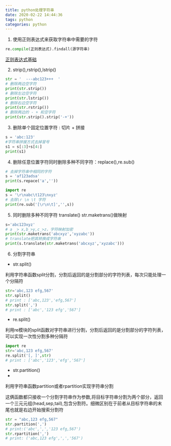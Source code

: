 ```yaml
---
title: python处理字符串
date: 2020-02-22 14:44:36
tags: python
categories: python 
---
```


1. 使用正则表达式来获取字符串中需要的字符

```python
re.compile(正则表达式).findall(源字符串)
```

[正则表达式基础](https://whh.plus/2020/02/19/%E6%AD%A3%E5%88%99%E8%A1%A8%E8%BE%BE%E5%BC%8F%E5%9F%BA%E7%A1%80/)
<!-- more -->
2. strip(),rstrip(),lstrip()

```python
str = '  ---abc123+++  '
# 删除两边空字符
print(str.strip())
# 删除左边空字符
print(str.lstrip())
# 删除右边空字符
print(str.rstrip())
# 删除两边的 - + 和空字符
print(str.strip().strip('-+'))
```

3. 删除单个固定位置字符 : 切片 + 拼接

```python
s = 'abc:123'
#字符串拼接方式去掉冒号
s1 = s[:3]+s[4:]
print(s1)
```

4. 删除任意位置字符同时删除多种不同字符：replace(),re.sub()

```python
# 去掉字符串中相同的字符
s = 'af123adsa'
print(s.repace('a',''))
```

```python
import re
s = '\r\nabc\t123\nxyz'
# 去除\r \n \t 字符
print(re.sub('[\r\n\t]','',s))
```

5. 同时删除多种不同字符 translate() str.maketrans()做映射

```python
s='abc123xyz'
# a _> x,b_>y,c_>z，字符映射加密
print(str.maketrans('abcxyz','xyzabc'))
# translate把其转换成字符串
print(s.translate(str.maketrans('abcxyz','xyzabc')))
```

6. 分割字符串

- str.split()

利用字符串函数split分割，分割后返回的是分割部分的字符列表，每次只能处理一个分隔符

```python
str='abc,123 efg,567'
str.split()
# print : ['abc,123','efg,567']
str.split(',')
# print : ['abc','123 efg','567']
```

- re.split()

利用re模块的split函数对字符串进行分割，分割后返回的是分割部分的字符列表，可以实现一次性分割多种分隔符

```python
import re
str='abc,123 efg,567'
re.split('[, ]',str)
# print : ['abc','123','efg','567']
```

- str.partition()
- 
利用字符串函数partition或者rpartition实现字符串分割

这俩函数都只接收一个分割字符串作为参数,将目标字符串分割为两个部分，返回一个三元元组(head,sep,tail),包含分割符。细微区别在于前者从目标字符串的末尾也就是右边开始搜索分割符

```python
str = "abc,123 efg,567"
str.partition(',')
# print:('abc',',','123 efg,567')
str.rpartition(',')
# print: ('abc,123 efg',',','567')
```
